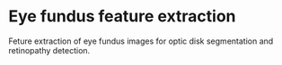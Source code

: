 # Eye fundus feature extraction
Feture extraction of eye fundus images for optic disk segmentation and retinopathy detection.
